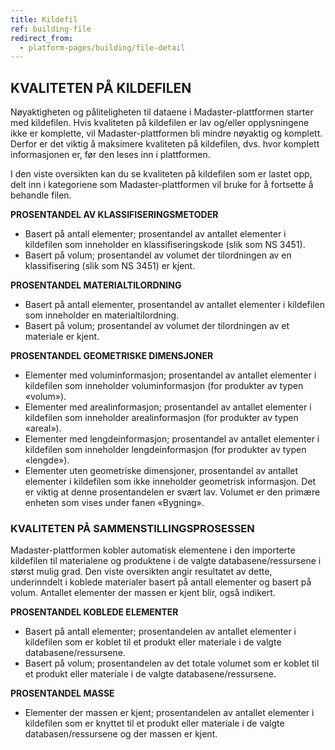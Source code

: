 ```yaml
---
title: Kildefil
ref: building-file
redirect_from:
  - platform-pages/building/file-detail
---
```



## KVALITETEN PÅ KILDEFILEN
Nøyaktigheten og påliteligheten til dataene i Madaster-plattformen starter med kildefilen. Hvis kvaliteten på kildefilen er lav og/eller opplysningene ikke er komplette, vil Madaster-plattformen bli mindre nøyaktig og komplett. Derfor er det viktig å maksimere kvaliteten på kildefilen, dvs. hvor komplett informasjonen er, før den leses inn i plattformen.

I den viste oversikten kan du se kvaliteten på kildefilen som er lastet opp, delt inn i kategoriene som Madaster-plattformen vil bruke for å fortsette å behandle filen.

**PROSENTANDEL AV KLASSIFISERINGSMETODER**
- Basert på antall elementer; prosentandel av antallet elementer i kildefilen som inneholder en klassifiseringskode (slik som NS 3451).
- Basert på volum; prosentandel av volumet der tilordningen av en klassifisering (slik som NS 3451) er kjent.

**PROSENTANDEL MATERIALTILORDNING**
- Basert på antall elementer, prosentandel av antallet elementer i kildefilen som inneholder en materialtilordning.
- Basert på volum; prosentandel av volumet der tilordningen av et materiale er kjent.

**PROSENTANDEL GEOMETRISKE DIMENSJONER**
- Elementer med voluminformasjon; prosentandel av antallet elementer i kildefilen som inneholder voluminformasjon (for produkter av typen «volum»).
- Elementer med arealinformasjon; prosentandel av antallet elementer i kildefilen som inneholder arealinformasjon (for produkter av typen «areal»).
- Elementer med lengdeinformasjon; prosentandel av antallet elementer i kildefilen som inneholder lengdeinformasjon (for produkter av typen «lengde»).
- Elementer uten geometriske dimensjoner, prosentandel av antallet elementer i kildefilen som ikke inneholder geometrisk informasjon. Det er viktig at denne prosentandelen er svært lav. Volumet er den primære enheten som vises under fanen «Bygning».

### KVALITETEN PÅ SAMMENSTILLINGSPROSESSEN
Madaster-plattformen kobler automatisk elementene i den importerte kildefilen til materialene og produktene i de valgte databasene/ressursene i størst mulig grad. Den viste oversikten angir resultatet av dette, underinndelt i koblede materialer basert på antall elementer og basert på volum. Antallet elementer der massen er kjent blir, også indikert.

**PROSENTANDEL KOBLEDE ELEMENTER**
- Basert på antall elementer; prosentandelen av antallet elementer i kildefilen som er koblet til et produkt eller materiale i de valgte databasene/ressursene.
- Basert på volum; prosentandelen av det totale volumet som er koblet til et produkt eller materiale i de valgte databasene/ressursene.

**PROSENTANDEL MASSE**
- Elementer der massen er kjent; prosentandelen av antallet elementer i kildefilen som er knyttet til et produkt eller materiale i de valgte databasen/ressursene og der massen er kjent.
